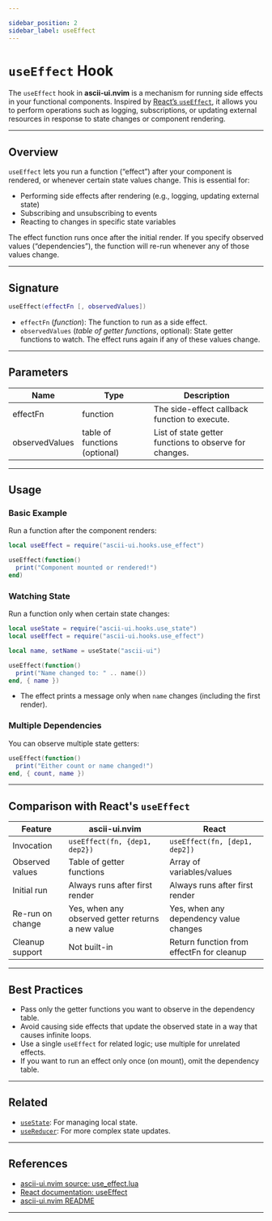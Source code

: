 ```yaml
---

sidebar_position: 2
sidebar_label: useEffect
---
```


# `useEffect` Hook

The `useEffect` hook in **ascii-ui.nvim** is a mechanism for running side effects in your functional components. Inspired by [React’s `useEffect`](https://react.dev/reference/react/useEffect), it allows you to perform operations such as logging, subscriptions, or updating external resources in response to state changes or component rendering.

---

## Overview

`useEffect` lets you run a function (“effect”) after your component is rendered, or whenever certain state values change. This is essential for:

- Performing side effects after rendering (e.g., logging, updating external state)
- Subscribing and unsubscribing to events
- Reacting to changes in specific state variables

The effect function runs once after the initial render. If you specify observed values (“dependencies”), the function will re-run whenever any of those values change.

---

## Signature

```lua
useEffect(effectFn [, observedValues])
```

- `effectFn` (*function*): The function to run as a side effect.
- `observedValues` (*table of getter functions*, optional): State getter functions to watch. The effect runs again if any of these values change.

---

## Parameters

| Name           | Type                    | Description                                                                |
|----------------|-------------------------|----------------------------------------------------------------------------|
| effectFn       | function                | The side-effect callback function to execute.                              |
| observedValues | table of functions (optional) | List of state getter functions to observe for changes.              |

---

## Usage

### Basic Example

Run a function after the component renders:

```lua
local useEffect = require("ascii-ui.hooks.use_effect")

useEffect(function()
  print("Component mounted or rendered!")
end)
```

### Watching State

Run a function only when certain state changes:

```lua
local useState = require("ascii-ui.hooks.use_state")
local useEffect = require("ascii-ui.hooks.use_effect")

local name, setName = useState("ascii-ui")

useEffect(function()
  print("Name changed to: " .. name())
end, { name })
```

- The effect prints a message only when `name` changes (including the first render).

### Multiple Dependencies

You can observe multiple state getters:

```lua
useEffect(function()
  print("Either count or name changed!")
end, { count, name })
```

---

## Comparison with React's `useEffect`

| Feature                 | ascii-ui.nvim                                     | React                                      |
|-------------------------|---------------------------------------------------|---------------------------------------------|
| Invocation              | `useEffect(fn, {dep1, dep2})`                    | `useEffect(fn, [dep1, dep2])`              |
| Observed values         | Table of getter functions                         | Array of variables/values                  |
| Initial run             | Always runs after first render                    | Always runs after first render              |
| Re-run on change        | Yes, when any observed getter returns a new value | Yes, when any dependency value changes      |
| Cleanup support         | Not built-in                                      | Return function from effectFn for cleanup   |

---

## Best Practices

- Pass only the getter functions you want to observe in the dependency table.
- Avoid causing side effects that update the observed state in a way that causes infinite loops.
- Use a single `useEffect` for related logic; use multiple for unrelated effects.
- If you want to run an effect only once (on mount), omit the dependency table.

---

## Related

- [`useState`](./use_state.md): For managing local state.
- [`useReducer`](./use_reducer.md): For more complex state updates.

---

## References

- [ascii-ui.nvim source: use_effect.lua](https://github.com/rcasia/ascii-ui.nvim/blob/main/lua/ascii-ui/hooks/use_effect.lua)
- [React documentation: useEffect](https://react.dev/reference/react/useEffect)
- [ascii-ui.nvim README](https://github.com/rcasia/ascii-ui.nvim#readme)

---
